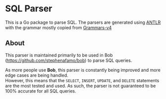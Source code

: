 # SQL Parser

This is a Go package to parse SQL. The parsers are generated using [ANTLR](https://github.com/antlr/antlr4)
with the grammar mostly copied from [Grammars-v4](https://github.com/antlr/grammars-v4)

## About

This parser is maintained primarily to be used in Bob (<https://github.com/stephenafamo/bob>) to parse SQL queries.

As more people use **Bob**, this parser is constantly being improved and more edge cases are being handled.  
However, this means that the `SELECT`, `INSERT`, `UPDATE`, and `DELETE` statements are the most tested and used. As such, the parser is not guaranteed to be 100% accurate for all SQL queries.
